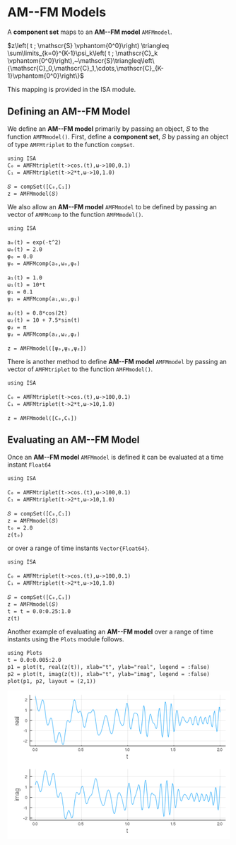 # AM--FM Models
A **component set**  maps to an **AM--FM model** `AMFMmodel`.

$z\left( t ; \mathscr{S} \vphantom{0^0}\right)  \triangleq \sum\limits_{k=0}^{K-1}\psi_k\left( t ; \mathscr{C}_k \vphantom{0^0}\right),~\mathscr{S}\triangleq\left\{\mathscr{C}_0,\mathscr{C}_1,\cdots,\mathscr{C}_{K-1}\vphantom{0^0}\right\}$

This mapping is provided in the ISA module.

## Defining an AM--FM Model
We define an **AM--FM model** primarily by passing an object, 𝑆 to the
function `AMFMmodel()`. First, define a **component set**, 𝑆 by passing an
object of type `AMFMtriplet` to the function `compSet`.

```@example
using ISA
C₀ = AMFMtriplet(t->cos.(t),ω->100,0.1)
C₁ = AMFMtriplet(t->2*t,ω->10,1.0)

𝑆 = compSet([C₀,C₁])
z = AMFMmodel(𝑆)
```

We also allow an **AM--FM model** `AMFMmodel` to be defined by passing an
vector of `AMFMcomp` to the function `AMFMmodel()`.

```@example
using ISA

a₀(t) = exp(-t^2)
ω₀(t) = 2.0
φ₀ = 0.0
ψ₀ = AMFMcomp(a₀,ω₀,φ₀)

a₁(t) = 1.0
ω₁(t) = 10*t
φ₁ = 0.1
ψ₁ = AMFMcomp(a₁,ω₁,φ₁)

a₂(t) = 0.8*cos(2t)
ω₂(t) = 10 + 7.5*sin(t)
φ₂ = π
ψ₂ = AMFMcomp(a₂,ω₂,φ₂)

z = AMFMmodel([ψ₀,ψ₁,ψ₂])
```
There is another method to define **AM--FM model** `AMFMmodel` by passing an
vector of `AMFMtriplet` to the function `AMFMmodel()`.

```@example
using ISA

C₀ = AMFMtriplet(t->cos.(t),ω->100,0.1)
C₁ = AMFMtriplet(t->2*t,ω->10,1.0)

z = AMFMmodel([C₀,C₁])

```

## Evaluating an AM--FM Model
Once an  **AM--FM model** `AMFMmodel` is defined it can be evaluated at a time instant `Float64`

```@example
using ISA

C₀ = AMFMtriplet(t->cos.(t),ω->100,0.1)
C₁ = AMFMtriplet(t->2*t,ω->10,1.0)

𝑆 = compSet([C₀,C₁])
z = AMFMmodel(𝑆)
t₀ = 2.0
z(t₀)

```
or over a range of time instants `Vector{Float64}`.

```@example
using ISA

C₀ = AMFMtriplet(t->cos.(t),ω->100,0.1)
C₁ = AMFMtriplet(t->2*t,ω->10,1.0)

𝑆 = compSet([C₀,C₁])
z = AMFMmodel(𝑆)
t = t = 0.0:0.25:1.0
z(t)

```

Another example of evaluating an **AM--FM model** over a range of time instants using the `Plots` module follows.
```
using Plots
t = 0.0:0.005:2.0
p1 = plot(t, real(z(t)), xlab="t", ylab="real", legend = :false)
p2 = plot(t, imag(z(t)), xlab="t", ylab="imag", legend = :false)
plot(p1, p2, layout = (2,1))
```
[![](https://raw.githubusercontent.com/ssandova/ISAdocs/master/images/ModelEval.png)](https://raw.githubusercontent.com/ssandova/ISAdocs/master/images/ModelEval.png)
